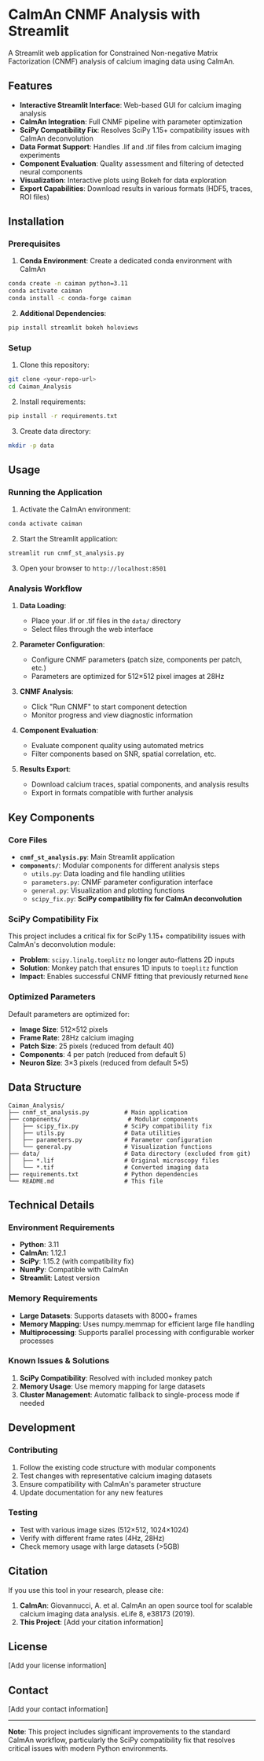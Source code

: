 # CaImAn CNMF Analysis with Streamlit

A Streamlit web application for Constrained Non-negative Matrix Factorization (CNMF) analysis of calcium imaging data using CaImAn.

## Features

- **Interactive Streamlit Interface**: Web-based GUI for calcium imaging analysis
- **CaImAn Integration**: Full CNMF pipeline with parameter optimization
- **SciPy Compatibility Fix**: Resolves SciPy 1.15+ compatibility issues with CaImAn deconvolution
- **Data Format Support**: Handles .lif and .tif files from calcium imaging experiments
- **Component Evaluation**: Quality assessment and filtering of detected neural components
- **Visualization**: Interactive plots using Bokeh for data exploration
- **Export Capabilities**: Download results in various formats (HDF5, traces, ROI files)

## Installation

### Prerequisites

1. **Conda Environment**: Create a dedicated conda environment with CaImAn
```bash
conda create -n caiman python=3.11
conda activate caiman
conda install -c conda-forge caiman
```

2. **Additional Dependencies**:
```bash
pip install streamlit bokeh holoviews
```

### Setup

1. Clone this repository:
```bash
git clone <your-repo-url>
cd Caiman_Analysis
```

2. Install requirements:
```bash
pip install -r requirements.txt
```

3. Create data directory:
```bash
mkdir -p data
```

## Usage

### Running the Application

1. Activate the CaImAn environment:
```bash
conda activate caiman
```

2. Start the Streamlit application:
```bash
streamlit run cnmf_st_analysis.py
```

3. Open your browser to `http://localhost:8501`

### Analysis Workflow

1. **Data Loading**: 
   - Place your .lif or .tif files in the `data/` directory
   - Select files through the web interface

2. **Parameter Configuration**:
   - Configure CNMF parameters (patch size, components per patch, etc.)
   - Parameters are optimized for 512×512 pixel images at 28Hz

3. **CNMF Analysis**:
   - Click "Run CNMF" to start component detection
   - Monitor progress and view diagnostic information

4. **Component Evaluation**:
   - Evaluate component quality using automated metrics
   - Filter components based on SNR, spatial correlation, etc.

5. **Results Export**:
   - Download calcium traces, spatial components, and analysis results
   - Export in formats compatible with further analysis

## Key Components

### Core Files

- **`cnmf_st_analysis.py`**: Main Streamlit application
- **`components/`**: Modular components for different analysis steps
  - `utils.py`: Data loading and file handling utilities
  - `parameters.py`: CNMF parameter configuration interface
  - `general.py`: Visualization and plotting functions
  - `scipy_fix.py`: **SciPy compatibility fix for CaImAn deconvolution**

### SciPy Compatibility Fix

This project includes a critical fix for SciPy 1.15+ compatibility issues with CaImAn's deconvolution module:

- **Problem**: `scipy.linalg.toeplitz` no longer auto-flattens 2D inputs
- **Solution**: Monkey patch that ensures 1D inputs to `toeplitz` function
- **Impact**: Enables successful CNMF fitting that previously returned `None`

### Optimized Parameters

Default parameters are optimized for:
- **Image Size**: 512×512 pixels
- **Frame Rate**: 28Hz calcium imaging
- **Patch Size**: 25 pixels (reduced from default 40)
- **Components**: 4 per patch (reduced from default 5)
- **Neuron Size**: 3×3 pixels (reduced from default 5×5)

## Data Structure

```
Caiman_Analysis/
├── cnmf_st_analysis.py          # Main application
├── components/                   # Modular components
│   ├── scipy_fix.py             # SciPy compatibility fix
│   ├── utils.py                 # Data utilities
│   ├── parameters.py            # Parameter configuration
│   └── general.py               # Visualization functions
├── data/                        # Data directory (excluded from git)
│   ├── *.lif                    # Original microscopy files
│   └── *.tif                    # Converted imaging data
├── requirements.txt             # Python dependencies
└── README.md                    # This file
```

## Technical Details

### Environment Requirements

- **Python**: 3.11
- **CaImAn**: 1.12.1
- **SciPy**: 1.15.2 (with compatibility fix)
- **NumPy**: Compatible with CaImAn
- **Streamlit**: Latest version

### Memory Requirements

- **Large Datasets**: Supports datasets with 8000+ frames
- **Memory Mapping**: Uses numpy.memmap for efficient large file handling
- **Multiprocessing**: Supports parallel processing with configurable worker processes

### Known Issues & Solutions

1. **SciPy Compatibility**: Resolved with included monkey patch
2. **Memory Usage**: Use memory mapping for large datasets
3. **Cluster Management**: Automatic fallback to single-process mode if needed

## Development

### Contributing

1. Follow the existing code structure with modular components
2. Test changes with representative calcium imaging datasets
3. Ensure compatibility with CaImAn's parameter structure
4. Update documentation for any new features

### Testing

- Test with various image sizes (512×512, 1024×1024)
- Verify with different frame rates (4Hz, 28Hz)
- Check memory usage with large datasets (>5GB)

## Citation

If you use this tool in your research, please cite:

1. **CaImAn**: Giovannucci, A. et al. CaImAn an open source tool for scalable calcium imaging data analysis. eLife 8, e38173 (2019).
2. **This Project**: [Add your citation information]

## License

[Add your license information]

## Contact

[Add your contact information]

---

**Note**: This project includes significant improvements to the standard CaImAn workflow, particularly the SciPy compatibility fix that resolves critical issues with modern Python environments.
